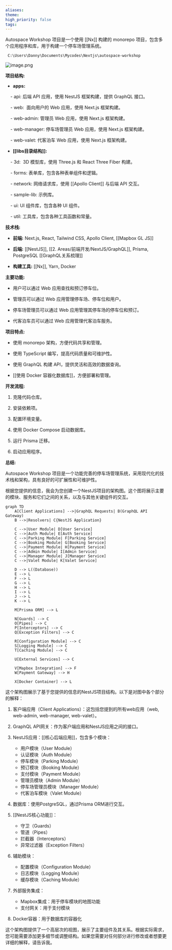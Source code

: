 ```yaml
---
aliases: 
theme: 
high_priority: false
tags:
---
```

Autospace Workshop 项目是一个使用 [[Nx]] 构建的 monorepo 项目，包含多个应用程序和库，用于构建一个停车场管理系统。

```
 C:\Users\Danny\Documents\Mycodes\Nextjs\autospace-workshop
```


![image.png](https://cdn.jsdelivr.net/gh/duanbiao2000/BlogGallery@main/picture/20240916150351.png)


**项目结构:**

- **apps:**

    - api: 后端 API 应用，使用 NestJS 框架构建，提供 GraphQL 接口。

    - web:  面向用户的 Web 应用，使用 Next.js 框架构建。

    - web-admin: 管理员 Web 应用，使用 Next.js 框架构建。

    - web-manager: 停车场管理员 Web 应用，使用 Next.js 框架构建。

    - web-valet: 代客泊车 Web 应用，使用 Next.js 框架构建。

- **[[libs目录结构]]:**

    - 3d:  3D 模型库，使用 Three.js 和 React Three Fiber 构建。

    - forms: 表单库，包含各种表单组件和逻辑。

    - network: 网络请求库，使用 [[Apollo Client]] 与后端 API 交互。

    - sample-lib: 示例库。

    - ui: UI 组件库，包含各种 UI 组件。

    - util: 工具库，包含各种工具函数和常量。

  

**技术栈:**

  

- **前端:** Next.js, React, Tailwind CSS, Apollo Client, [[Mapbox GL JS]]

- **后端:** [[NestJS]], [[2. Areas/前端开发/NextJS/GraphQL]], Prisma, PostgreSQL [[GraphQL关系梳理]]

- **构建工具:** [[Nx]], Yarn, Docker

  

**主要功能:**

  

- 用户可以通过 Web 应用查找和预订停车位。

- 管理员可以通过 Web 应用管理停车场、停车位和用户。

- 停车场管理员可以通过 Web 应用管理其停车场的停车位和预订。

- 代客泊车员可以通过 Web 应用管理代客泊车服务。

  

**项目特点:**

  

- 使用 monorepo 架构，方便代码共享和管理。

- 使用 TypeScript 编写，提高代码质量和可维护性。

- 使用 GraphQL 构建 API，提供灵活和高效的数据查询。

- [[使用 Docker 容器化数据库]]，方便部署和管理。

  

**开发流程:**

  

1. 克隆代码仓库。

2. 安装依赖项。

3. 配置环境变量。

4. 使用 Docker Compose 启动数据库。

5. 运行 Prisma 迁移。

6. 启动应用程序。

  
  

**总结:**

  

Autospace Workshop 项目是一个功能完善的停车场管理系统，采用现代化的技术栈和架构，具有良好的可扩展性和可维护性。


根据您提供的信息，我会为您创建一个NestJS项目的架构图。这个图将展示主要的模块、服务和它们之间的关系，以及与其他关键组件的交互。



```
graph TD
    A[Client Applications] -->|GraphQL Requests| B(GraphQL API Gateway)
    B -->|Resolvers| C{NestJS Application}
    
    C -->|User Module| D[User Service]
    C -->|Auth Module| E[Auth Service]
    C -->|Parking Module| F[Parking Service]
    C -->|Booking Module| G[Booking Service]
    C -->|Payment Module| H[Payment Service]
    C -->|Admin Module| I[Admin Service]
    C -->|Manager Module| J[Manager Service]
    C -->|Valet Module| K[Valet Service]
    
    D --> L((Database))
    E --> L
    F --> L
    G --> L
    H --> L
    I --> L
    J --> L
    K --> L
    
    M[Prisma ORM] --> L
    
    N[Guards] --> C
    O[Pipes] --> C
    P[Interceptors] --> C
    Q[Exception Filters] --> C
    
    R[Configuration Module] --> C
    S[Logging Module] --> C
    T[Caching Module] --> C
    
    U[External Services] --> C
    
    V[Mapbox Integration] --> F
    W[Payment Gateway] --> H
    
    X[Docker Container] --> L
```

这个架构图展示了基于您提供的信息的NestJS项目结构。以下是对图中各个部分的解释：

1. 客户端应用（Client Applications）：这包括您提到的所有web应用（web, web-admin, web-manager, web-valet）。

2. GraphQL API网关：作为客户端应用和NestJS应用之间的接口。

3. NestJS应用：[[核心后端应用]]，包含多个模块：
   - 用户模块（User Module）
   - 认证模块（Auth Module）
   - 停车模块（Parking Module）
   - 预订模块（Booking Module）
   - 支付模块（Payment Module）
   - 管理员模块（Admin Module）
   - 停车场管理员模块（Manager Module）
   - 代客泊车模块（Valet Module）

4. 数据库：使用PostgreSQL，通过Prisma ORM进行交互。

5. [[NestJS核心功能]]：
   - 守卫（Guards）
   - 管道（Pipes）
   - 拦截器（Interceptors）
   - 异常过滤器（Exception Filters）

6. 辅助模块：
   - 配置模块（Configuration Module）
   - 日志模块（Logging Module）
   - 缓存模块（Caching Module）

7. 外部服务集成：
   - Mapbox集成：用于停车模块的地图功能
   - 支付网关：用于支付模块

8. Docker容器：用于数据库的容器化

这个架构图提供了一个高层次的视图，展示了主要组件及其关系。根据实际需求，您可能需要添加更多细节或调整结构。如果您需要对任何部分进行修改或者想要更详细的解释，请告诉我。